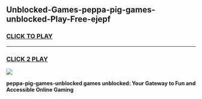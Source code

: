 
## Unblocked-Games-peppa-pig-games-unblocked-Play-Free-ejepf
<h3>
<a href="https://premium76.site?title=peppa-pig-games-unblocked&ref=20A">CLICK TO PLAY</a></h3>
<hr>

<h3>
<a href="https://premium76.site?title=peppa-pig-games-unblocked&ref=20A">CLICK 2 PLAY</a>
  
</h3>

<a href="https://premium76.site?title=peppa-pig-games-unblocked&ref=20A"><img src="https://clearcache.store/games.png"></a>


**peppa-pig-games-unblocked games unblocked: Your Gateway to Fun and Accessible Online Gaming**
